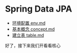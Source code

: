 # Spring Data JPA

- [环境配置 env.md](./env.md)
- [基本概念 concept.md](./concept.md)
- [建立表 table.md](./table.md)



好了，接下来我们开看看核心
